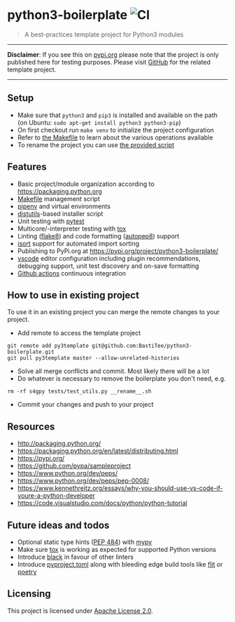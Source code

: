 # python3-boilerplate ![CI](https://github.com/BastiTee/python3-boilerplate/workflows/CI/badge.svg)

> A best-practices template project for Python3 modules

---

**Disclaimer**: If you see this on [pypi.org](https://pypi.org/project/python3-boilerplate/) please note that the project is only published here for testing purposes. Please visit [GitHub](https://github.com/BastiTee/python3-boilerplate) for the related template project.

---

## Setup

- Make sure that `python3` and `pip3` is installed and available on the path (on Ubuntu: `sudo apt-get install python3 python3-pip`)
- On first checkout run `make venv` to initialize the project configuration
- Refer to [the Makefile](Makefile) to learn about the various operations available
- To rename the project you can use [the provided script](__rename__.sh)

## Features

- Basic project/module organization according to <https://packaging.python.org>
- [Makefile](Makefile) management script
- [pipenv](https://github.com/pypa/pipenv) and virtual environments
- [distutils](https://docs.python.org/3/library/distutils.html)-based installer script
- Unit testing with [pytest](https://docs.pytest.org/en/latest/)
- Multicore/-interpreter testing with [tox](https://tox.readthedocs.io/en/latest/)
- Linting ([flake8](http://flake8.pycqa.org)) and code formatting ([autopep8](https://github.com/hhatto/autopep8)) support
- [isort](https://pypi.org/project/isort/) support for automated import sorting
- Publishing to PyPi.org at <https://pypi.org/project/python3-boilerplate/>
- [vscode](https://code.visualstudio.com/) editor configuration including plugin recommendations, debugging support, unit test discovery and on-save formatting
- [Github actions](https://github.com/BastiTee/python3-boilerplate/actions) continuous integration

## How to use in existing project

To use it in an existing project you can merge the remote changes to your project.

- Add remote to access the template project

```shell
git remote add py3template git@github.com:BastiTee/python3-boilerplate.git
git pull py3template master --allow-unrelated-histories
```

- Solve all merge conflicts and commit. Most likely there will be a lot
- Do whatever is necessary to remove the boilerplate you don't need, e.g.

```shell
rm -rf s4gpy tests/test_utils.py __rename__.sh
```

- Commit your changes and push to your project

## Resources

- <http://packaging.python.org/>
- <https://packaging.python.org/en/latest/distributing.html>
- <https://pypi.org/>
- <https://github.com/pypa/sampleproject>
- <https://www.python.org/dev/peps/>
- <https://www.python.org/dev/peps/pep-0008/>
- <https://www.kennethreitz.org/essays/why-you-should-use-vs-code-if-youre-a-python-developer>
- <https://code.visualstudio.com/docs/python/python-tutorial>

## Future ideas and todos

- Optional static type hints ([PEP 484](https://www.python.org/dev/peps/pep-0484/)) with [mypy](https://github.com/python/mypy)
- Make sure [tox](https://tox.readthedocs.io/) is working as expected for supported Python versions
- Introduce [black](https://github.com/psf/black) in favour of other linters
- Introduce [pyproject.toml](https://www.python.org/dev/peps/pep-0518/) along with bleeding edge build tools like [flit](https://flit.readthedocs.io/en/latest/rationale.html) or [poetry](https://python-poetry.org/)

## Licensing

This project is licensed under [Apache License 2.0](LICENSE.txt).
